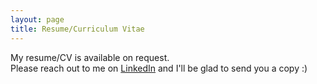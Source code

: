 ```yaml
---
layout: page
title: Resume/Curriculum Vitae
---
```


My resume/CV is available on request. 
<br>
Please reach out to me on [LinkedIn](www.linkedin.com/in/avinbhat) and I'll be glad to send you a copy :) 